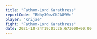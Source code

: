 ```yaml
---
title: "Fathom-Lord Karathress"
reportCode: "BNhy3GwzCKJA89Vn"
player: "Krijae"
fight: "Fathom-Lord Karathress"
date: 2021-10-24T19:01:26.673000+00:00
---
```

